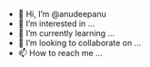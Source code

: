- 👋 Hi, I’m @anudeepanu
- 👀 I’m interested in ...
- 🌱 I’m currently learning ...
- 💞️ I’m looking to collaborate on ...
- 📫 How to reach me ...

<!---
anudeepanu/anudeepanu is a ✨ special ✨ repository because its `README.md` (this file) appears on your GitHub profile.
You can click the Preview link to take a look at your changes.
--->
